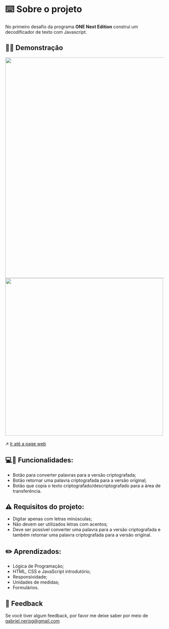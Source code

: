 # ⌨️ Sobre o projeto 

No primeiro desafio da programa <strong>ONE Next Edition</strong>  construí um decodificador de texto com Javascript.


## 🧑‍💻 Demonstração

<div> <img src="https://user-images.githubusercontent.com/87450820/184703493-e9ace28b-436c-4e5d-a049-1706075d6bb8.png" width="700px" /> </div>
<div> <img src="https://user-images.githubusercontent.com/87450820/184711017-c26ba874-adcf-43c8-a5a5-958c2ac983f5.png"  height="500px" /> </div>
<br>
↗️ <a href="https://gabriel-neriss.github.io/message-decoder/">Ir até a page web </a> 
<br>

## 💻📲 Funcionalidades:

 - Botão para converter palavras para a versão criptografada;
 - Botão retornar uma palavra criptografada para a versão original;
 - Botão que copia o texto criptografado/descriptografado para a área de transferência.

## ⚠️ Requisitos do projeto:

- Digitar apenas com letras minúsculas;
- Não devem ser utilizados letras com acentos;
- Deve ser possível converter uma palavra para a versão criptografada e também retornar uma palavra criptografada para a versão original.

## ✏️ Aprendizados:

- Lógica de Programação;
- HTML, CSS e JavaScript introdutório;
- Responsividade;
- Unidades de medidas;
- Formulários.

## 👀 Feedback

Se você tiver algum feedback, por favor me deixe saber por meio de gabriel.nerisg@gmail.com
